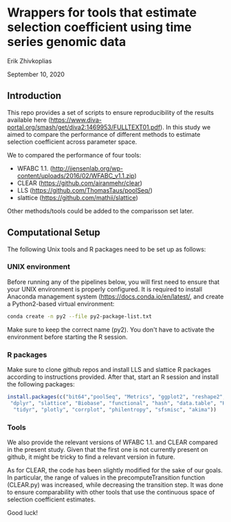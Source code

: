 Wrappers for tools that estimate selection coefficient using time series genomic data
================
Erik Zhivkoplias

September 10, 2020






## Introduction

This repo provides a set of scripts to ensure reproducibility of the results available here
(<https://www.diva-portal.org/smash/get/diva2:1469953/FULLTEXT01.pdf>).
In this study we aimed to compare the performance of different methods
to estimate selection coefficient across parameter space.

We to compared the performance of four tools:

 - WFABC 1.1. (<http://jjensenlab.org/wp-content/uploads/2016/02/WFABC_v1.1.zip>)
 - CLEAR (<https://github.com/airanmehr/clear>)
 - LLS (<https://github.com/ThomasTaus/poolSeq/>)
 - slattice (<https://github.com/mathii/slattice>)
 
Other methods/tools could be added to the comparisson set later.


## Computational Setup

The following Unix tools and R packages need to be set up as follows:

### UNIX environment

Before running any of the pipelines below, you will first need to ensure
that your UNIX environment is properly configured. It is required to install
Anaconda management system (<https://docs.conda.io/en/latest/>, and create a 
Python2-based virtual environment:

``` bash
conda create -n py2 --file py2-package-list.txt
```

Make sure to keep the correct name (py2). You don't have to activate the environment
before starting the R session.


### R packages

Make sure to clone github repos and install LLS and slattice R packages according to instructions provided.
After that, start an R session and install the following packages:

``` r
install.packages(c("bit64","poolSeq", "Metrics", "ggplot2", "reshape2", "reticulate", "plyr",
 "dplyr", "slattice", "Biobase", "functional", "hash", "data.table", "HistogramTools",
  "tidyr", "plotly", "corrplot", "philentropy", "sfsmisc", "akima"))
```

### Tools

We also provide the relevant versions of WFABC 1.1. and CLEAR compared in the present study.
Given that the first one is not currently present on github, it might be tricky to find
a relevant version in future.

As for CLEAR, the code has been slightly modified for the sake of our goals. In particular,
the range of values in the precomputeTransition function (CLEAR.py) was increased,
while decreasing the transition step. It was done to ensure comparability with other tools
that use the continuous space of selection coefficient estimates.

Good luck!

